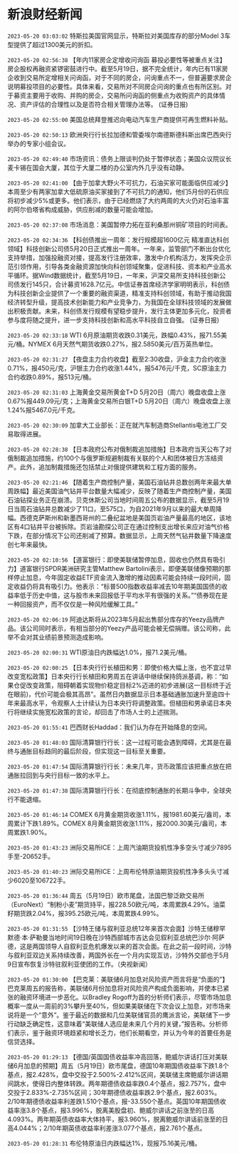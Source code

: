 # 新浪财经新闻
`2023-05-20 03:03:02` 特斯拉美国官网显示，特斯拉对美国库存的部分Model 3车型提供了超过1300美元的折扣。

`2023-05-20 02:56:38` 【年内11家房企定增收问询函 募投必要性等被重点关注】房企股权再融资紧锣密鼓进行中。截至5月19日，据不完全统计，年内已有11家房企收到交易所定增相关问询函，对于不同的房企，问询重点不一，但普遍要求房企说明募投项目的必要性。具体来看，交易所对不同房企问询的重点也有所区别。对于募资主要用于收购、并购的房企，交易所问询函的侧重点为收购资产的具体情况、资产评估的合理性以及是否符合相关管理办法等。 (证券日报)

`2023-05-20 02:55:00` 美国总统拜登推迟向电动汽车生产商提供可再生燃料补贴。

`2023-05-20 02:50:13` 欧洲央行行长拉加德和管委埃尔南德斯德科斯出席巴西央行举办的专家小组会议。

`2023-05-20 02:49:40` 市场资讯：债务上限谈判仍处于暂停状态；美国众议院议长麦卡锡在国会大厦，其位于大厦二楼的办公室内外几乎没有动静。

`2023-05-20 02:41:00` 【由于加拿大野火不可抗力，石油买家可能面临供应减少】本周至少有两家加拿大低硫原油买家接到了不可抗力的通知，他们5月份的石供应将初步减少5%或更多。他们表示，由于已经燃烧了大约两周的大火仍对石油丰富的阿尔伯塔省构成威胁，供应削减的数量可能会增加。

`2023-05-20 02:37:08` 市场消息：美国暂停力拓在亚利桑那州铜矿项目的时间表。

`2023-05-20 02:34:36` 【科创债推出一周年：发行规模超1600亿元 精准直达科创领域】科技创新公司债5月20日正式推出一周年。一年来，监管部门不断出台优化支持举措，加强投融资对接，提高发行注册效率，激发中介机构活力，发挥央企示范引领作用，引导各类金融资源加快向科创领域聚集，促进科技、资本和产业高水平循环。据Wind数据统计，截至5月19日，一年来，沪深交易所支持科技创新公司债发行145只，合计募资1628.7亿元。中信证券首席经济学家明明表示，科创债为科技创新企业提供了一个重要的融资渠道，精准支持科创领域，有助于推动我国经济转型升级，提高技术创新能力和产业竞争力，为我国在全球科技领域的发展做出积极贡献。未来，科创债发行规模有望稳步提升，发行主体更加多元化，投资者参与度将随之提升，进一步支持科技创新和高水平科技自立自强。 (证券日报)

`2023-05-20 02:33:18` WTI 6月原油期货收跌0.31美元，跌幅0.43%，报71.55美元/桶。NYMEX 6月天然气期货收跌0.27%，报2.5850美元/百万英热单位。

`2023-05-20 02:31:27` 【夜盘主力合约收盘】截至2:30收盘，沪金主力合约收涨0.71%，报450元/克，沪银主力合约收涨1.44%，报5476元/千克，SC原油主力合约收跌0.89%，报513元/桶。

`2023-05-20 02:31:03` 上海黄金交易所黄金T+D 5月20日（周六）晚盘收盘上涨0.67%报449.09元/克；上海黄金交易所白银T+D 5月20日（周六）晚盘收盘上涨1.24%报5467.0元/千克。

`2023-05-20 02:30:09` 加拿大工业部长：正在就汽车制造商Stellantis电池工厂交易取得进展。

`2023-05-20 02:28:38` 【日本政府公布对俄制裁追加措施】日本政府当天公布了对俄制裁追加措施，约100个与俄罗斯规避制裁有关联的个人和团体被日方冻结资产。此外，追加制裁措施还包括禁止对俄提供建筑和工程方面的服务。

`2023-05-20 02:21:46` 【随着生产商控制产量，美国石油钻井总数创两年来最大单周跌幅】最近美国油气钻井平台数量大幅减少，反映了随着生产商控制产量，美国石油钻探业务正在崩溃。贝克休斯公司当地时间周五公布的数据显示，截至5月19日当周石油钻井总数减少了11口，至575口，为自2021年9月以来的最大单周降幅。西德克萨斯州和新墨西哥州的二叠纪盆地是美国页岩油产量最高的地区，该地区有4口钻井平台被拆除。页岩油勘探公司正在通过控制支出增长来应对油气价格下跌，在部分情况下公司还削减了预算。数据显示，上周天然气钻井数量下降速度创七年来最快。

`2023-05-20 02:10:56` 【道富银行：即使美联储暂停加息，固收也仍然具有吸引力】道富银行SPDR美洲研究主管Matthew Bartolini表示，即便美联储像预期的那样停止加息，今年固定收益ETF资金流入激增的推动因素可能会持续一段时间，固定收益仍将具有吸引力。他表示：“标普500指数收益率减去10年期美国国债的收益率低于历史中值，这与股市未来回报低于平均水平有很强的关系。”“债券现在是一种回报资产，而不仅仅是一种风险缓解工具。”

`2023-05-20 02:06:19` 阿迪达斯将从2023年5月起出售部分库存的Yeezy品牌产品。该公司同时表示，有相当部分的Yeezy产品可能会被无偿捐赠。该公司称，此举不会对其业绩前景预测造成影响。

`2023-05-20 02:00:31` WTI原油日内跌幅达1.0%，报71.2美元/桶。

`2023-05-20 02:00:25` 【日本央行行长植田和男：即使价格大幅上涨，也不宜过早改变宽松政策】日本央行行长植田和男周五在讲话中继续保持鸽派基调，称：“如果仓促改变政策，阻碍朝着实现物价稳定目标2%迈进的初步进展(这一目标终于近在眼前)，代价可能会极其高昂”。虽然日内数据显示日本基础通胀加速升至逾四十年来最高水平，令观察人士计续认为日本央行将调整政策。但植田和男承诺日本央行将继续实施宽松政策的言论，却回击了市场人士的上述揣测。

`2023-05-20 01:55:41` 巴西财长Haddad：我们认为存在开始降息的空间。

`2023-05-20 01:48:03` 国际清算银行行长：这一过程可能会遇到障碍，尤其是在最终与通胀目标趋同的最后阶段，但实现这一目标至关重要。

`2023-05-20 01:47:54` 国际清算银行行长：未来几年，货币政策应该把重点放在把通胀拉回到与央行目标一致的水平上。

`2023-05-20 01:47:38` 国际清算银行行长：在彻底控制通胀的长期斗争中，全球央行不能退缩。

`2023-05-20 01:46:14` COMEX 6月黄金期货收涨1.11%，报1981.60美元/盎司，本周累计下跌1.89%。COMEX 8月黄金期货收涨1.11%，报2000.30美元/盎司，本周累跌1.90%。

`2023-05-20 01:43:23` 洲际交易所ICE：上周汽油期货投机性净多空头寸减少7895手至-20652手。

`2023-05-20 01:40:23` 洲际交易所ICE：上周布伦特原油期货投机性净多头头寸减少6020至106722手。

`2023-05-20 01:36:44` 周五（5月19日）欧市尾盘，法国巴黎泛欧交易所（EuroNext）“制粉小麦”期货持平，报228.50欧元/吨，本周累跌4.29%。油菜籽期货跌2.04%，报395.25欧元/吨，本周累跌4.99%。

`2023-05-20 01:31:55` 【沙特王储与叙利亚总统12年来首次会面】沙特王储穆罕默德·本·萨勒曼当地时间19日晚在沙特西部城市吉达会见叙利亚总统巴沙尔·阿萨德，这是两国领导人自叙利亚危机爆发以来的首次会面。在此之前一段时间，沙特与叙利亚双边关系持续改善，两国外长在一个月内实现互访，沙特外交部也于5月9日宣布恢复沙特驻叙利亚使团的工作。（央视新闻）

`2023-05-20 01:30:00` 【巴克莱：美联储6月加息对风险资产而言将是“负面的”】巴克莱周五的报告称，美联储6月份加息将对风险资产构成负面影响，并使本已紧张的融资环境进一步恶化。以Bradley Rogoff为首的分析师们表示，尽管市场加息概率一度从一周前的3%攀升至40%，但如果美联储在下次会议上加息，对市场来说将是一个“意外”。鉴于最近的数据和几位美联储官员的鹰派言论，美联储下一步行动缺乏确定性，这意味着“美联储人选应是未来几个月的关键，”报告称。分析师们表示，鉴于融资环境趋紧和增长乏力，他们长期看空，并认为今年的首要任务是信贷选择。

`2023-05-20 01:29:13` 【德国/英国国债收益率冲高回落，鲍威尔讲话打压对美联储6月加息的预期】周五（5月19日）欧市尾盘，德国10年期国债收益率下跌1.8个基点，报2.428%，盘中交投于2.500%-2.412%区间，美联储主席鲍威尔讲话期间跳水，使得日内整体转跌。两年期德债收益率跌0.4个基点，报2.757%，盘中交投于2.833%-2.735%区间；30年期德债收益率跌2.9个基点，报2.603%。2/10年期德债收益率利差跌1.510个基点，报-33.550个基点。英国10年期国债收益率涨3.8个基点，报3.996%，脱离美股盘初、鲍威尔讲话之前涨至的日高4.093%。两年期英债收益率大体持平，报3.960%，脱离鲍威尔讲话前涨至的日高4.044%；2/10年期英债收益率利差涨3.077个基点，报2.761个基点。

`2023-05-20 01:28:31` 布伦特原油日内跌幅达1%，现报75.16美元/桶。

